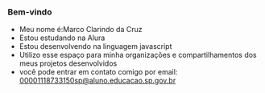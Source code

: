 ### Bem-vindo
- Meu nome é:Marco Clarindo da Cruz
- Estou estudando na Alura
- Estou desenvolvendo na linguagem javascript
- Utilizo esse espaço para minha organizações e compartilhamentos dos meus projetos desenvolvidos
- você pode entrar em contato comigo por email: 00001118733150sp@aluno.educacao.sp.gov.br
